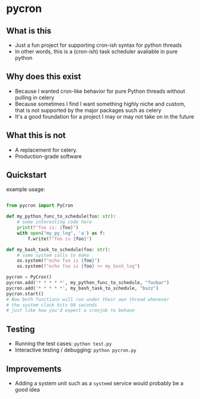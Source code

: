 # pycron

## What is this

* Just a fun project for supporting cron-ish syntax for python threads
* In other words, this is a (cron-ish) task scheduler avaliable in pure python

## Why does this exist

* Because I wanted cron-like behavior for pure Python threads without pulling in celery
* Because sometimes I find I want something highly niche and custom, that is not supported by the major packages such as celery
* It's a good foundation for a project I may or may not take on in the future

## What this is not
* A replacement for celery.
* Production-grade software

## Quickstart

example usage:

```python

from pycron import PyCron

def my_python_func_to_schedule(foo: str):
    # some interesting code here
    print(f"foo is: {foo}")
    with open("my_py_log", 'a') as f:
        f.write(f"foo is {foo}")

def my_bash_task_to_schedule(foo: str):
    # some system calls to make
    os.system(f"echo foo is {foo}")
    os.system(f"echo foo is {foo} >> my_bash_log")

pycron = PyCron()
pycron.add('* * * * *', my_python_func_to_schedule, "foobar")
pycron.add('* * * * *', my_bash_task_to_schedule, "buzz")
pycron.start()
# Now both functions will run under their own thread whenever
# the system clock hits 00 seconds
# just like how you'd expect a cronjob to behave
```

## Testing

* Running the test cases: `python test.py`
* Interactive testing / debugging: `python pycron.py`

## Improvements

* Adding a system unit such as a `systemd` service would probably be a good idea

